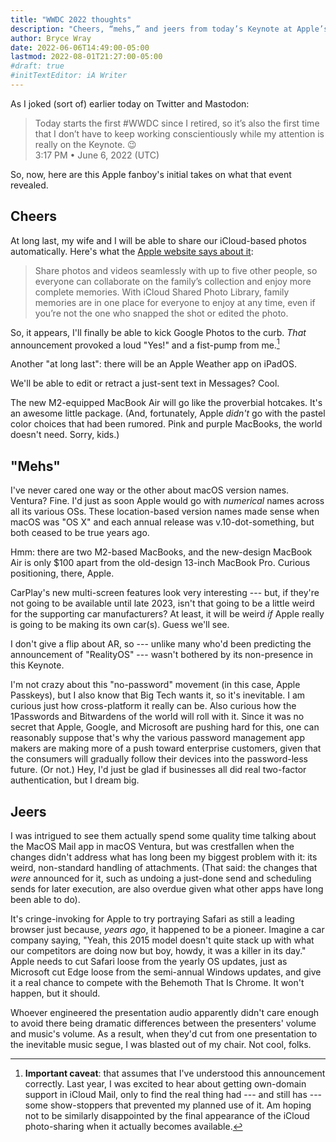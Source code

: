 ```yaml
---
title: "WWDC 2022 thoughts"
description: "Cheers, “mehs,” and jeers from today’s Keynote at Apple’s latest Worldwide Developers Conference."
author: Bryce Wray
date: 2022-06-06T14:49:00-05:00
lastmod: 2022-08-01T21:27:00-05:00
#draft: true
#initTextEditor: iA Writer
---
```


As I joked (sort of) earlier today on Twitter and Mastodon:

> Today starts the first #WWDC since I retired, so it’s also the first time that I don’t have to keep working conscientiously while my attention is really on the Keynote. 😉\
> <span class="legal">3:17 PM • June 6, 2022 (UTC)</span>

So, now, here are this Apple fanboy's initial takes on what that event revealed.

## Cheers

At long last, my wife and I will be able to share our iCloud-based photos automatically. Here's what the [Apple website says about it](https://www.apple.com/ios/ios-16-preview/):

> Share photos and videos seamlessly with up to five other people, so everyone can collaborate on the family’s collection and enjoy more complete memories. With iCloud Shared Photo Library, family memories are in one place for everyone to enjoy at any time, even if you’re not the one who snapped the shot or edited the photo.

So, it appears, I'll finally be able to kick Google Photos to the curb. *That* announcement provoked a loud "Yes!" and a fist-pump from me.[^domainMail]

[^domainMail]: **Important caveat**: that assumes that I've understood this announcement correctly. Last year, I was excited to hear about getting own-domain support in iCloud Mail, only to find the real thing had --- and still has --- some show-stoppers that prevented my planned use of it. Am hoping not to be similarly disappointed by the final appearance of the iCloud photo-sharing when it actually becomes available.

Another "at long last": there will be an Apple Weather app on iPadOS.

We'll be able to edit or retract a just-sent text in Messages? Cool.

The new M2-equipped MacBook Air will go like the proverbial hotcakes. It's an awesome little package. (And, fortunately, Apple *didn't* go with the pastel color choices that had been rumored. Pink and purple MacBooks, the world doesn't need. Sorry, kids.)

## "Mehs"

I've never cared one way or the other about macOS version names. Ventura? Fine. I'd just as soon Apple would go with *numerical* names across all its various OSs. These location-based version names made sense when macOS was "OS X" and each annual release was v.10-dot-something, but both ceased to be true years ago.

Hmm: there are two M2-based MacBooks, and the new-design MacBook Air is only $100 apart from the old-design 13-inch MacBook Pro. Curious positioning, there, Apple.

CarPlay's new multi-screen features look very interesting --- but, if they're not going to be available until late 2023, isn't that going to be a little weird for the supporting car manufacturers? At least, it will be weird *if* Apple really is going to be making its own car(s). Guess we'll see.

I don't give a flip about AR, so --- unlike many who'd been predicting the announcement of "RealityOS" --- wasn't bothered by its non-presence in this Keynote.

I'm not crazy about this "no-password" movement (in this case, Apple Passkeys), but I also know that Big Tech wants it, so it's inevitable. I am curious just how cross-platform it really can be. Also curious how the 1Passwords and Bitwardens of the world will roll with it. Since it was no secret that Apple, Google, and Microsoft are pushing hard for this, one can reasonably suppose that's why the various password management app makers are making more of a push toward enterprise customers, given that the consumers will gradually follow their devices into the password-less future. (Or not.) Hey, I'd just be glad if businesses all did real two-factor authentication, but I dream big.

## Jeers

I was intrigued to see them actually spend some quality time talking about the MacOS Mail app in macOS Ventura, but was crestfallen when the changes didn't address what has long been my biggest problem with it: its weird, non-standard handling of attachments. (That said: the changes that *were* announced for it, such as undoing a just-done send and scheduling sends for later execution, are also overdue given what other apps have long been able to do).

It's cringe-invoking for Apple to try portraying Safari as still a leading browser just because, *years ago*, it happened to be a pioneer. Imagine a car company saying, "Yeah, this 2015 model doesn't quite stack up with what our competitors are doing now but boy, howdy, it was a killer in its day." Apple needs to cut Safari loose from the yearly OS updates, just as Microsoft cut Edge loose from the semi-annual Windows updates, and give it a real chance to compete with the Behemoth That Is Chrome. It won't happen, but it should.

Whoever engineered the presentation audio apparently didn't care enough to avoid there being dramatic differences between the presenters' volume and music's volume. As a result, when they'd cut from one presentation to the inevitable music segue, I was blasted out of my chair. Not cool, folks.
